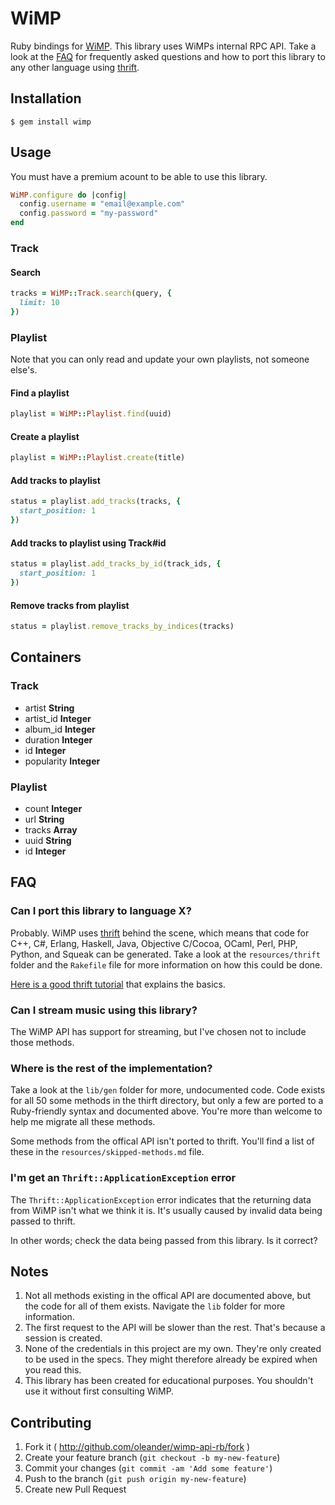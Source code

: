 # WiMP

Ruby bindings for [WiMP](http://wimpmusic.com). This library uses WiMPs internal RPC API.
Take a look at the [FAQ](#faq) for frequently asked questions and how to port this library to any other language using [thrift](http://thrift.apache.org/).

## Installation

```
$ gem install wimp
```

## Usage

You must have a premium acount to be able to use this library.

``` ruby
WiMP.configure do |config|
  config.username = "email@example.com"
  config.password = "my-password"
end
```

### Track

#### Search

``` ruby
tracks = WiMP::Track.search(query, {
  limit: 10
})
```

### Playlist

Note that you can only read and update your own playlists, 
not someone else's.

#### Find a playlist

``` ruby
playlist = WiMP::Playlist.find(uuid)
```

#### Create a playlist

``` ruby
playlist = WiMP::Playlist.create(title)
```

#### Add tracks to playlist

``` ruby
status = playlist.add_tracks(tracks, {
  start_position: 1
})
```

#### Add tracks to playlist using Track#id

``` ruby
status = playlist.add_tracks_by_id(track_ids, {
  start_position: 1
})
```

#### Remove tracks from playlist

``` ruby
status = playlist.remove_tracks_by_indices(tracks)
```

## Containers

### Track

- artist **String**
- artist_id **Integer**
- album_id **Integer**
- duration **Integer**
- id **Integer**
- popularity **Integer**

### Playlist

- count **Integer**
- url **String**
- tracks **Array<Track>**
- uuid **String**
- id **Integer**

## FAQ

### Can I port this library to language X?

Probably. WiMP uses [thrift](http://thrift.apache.org/) behind the scene, 
which means that code for C++, C#, Erlang, Haskell, Java, Objective 
C/Cocoa, OCaml, Perl, PHP, Python, and Squeak can be generated. Take a look 
at the `resources/thrift` folder and the `Rakefile` file for more 
information on how this could be done.

[Here is a good thrift tutorial](http://diwakergupta.github.io/thrift-missing-guide/) 
that explains the basics.

### Can I stream music using this library?

The WiMP API has support for streaming, but I've chosen not to include 
those methods.

### Where is the rest of the implementation?

Take a look at the `lib/gen` folder for more, undocumented code. Code
exists for all 50 some methods in the thirft directory, but only a few are
ported to a Ruby-friendly syntax and documented above. You're more than
welcome to help me migrate all these methods.

Some methods from the offical API isn't ported to thrift. You'll find a list
of these in the `resources/skipped-methods.md` file.

### I'm get an `Thrift::ApplicationException` error

The `Thrift::ApplicationException` error indicates that the returning data
from WiMP isn't what we think it is. It's usually caused by invalid data being passed
to thrift. 

In other words; check the data being passed from this library. Is it correct?

## Notes

1. Not all methods existing in the offical API are documented above, but 
the code for all of them exists. Navigate the `lib` folder for more information.
2. The first request to the API will be slower than the rest.
That's because a session is created.
3. None of the credentials in this project are my own. They're 
only created to be used in the specs. They might therefore already 
be expired when you read this.
4. This library has been created for educational purposes. You shouldn't
use it without first consulting WiMP.

## Contributing

1. Fork it ( http://github.com/oleander/wimp-api-rb/fork )
2. Create your feature branch (`git checkout -b my-new-feature`)
3. Commit your changes (`git commit -am 'Add some feature'`)
4. Push to the branch (`git push origin my-new-feature`)
5. Create new Pull Request